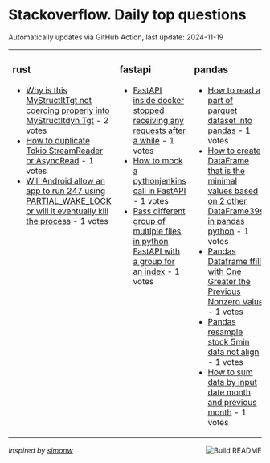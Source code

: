 # Stackoverflow. Daily top questions 

Automatically updates via GitHub Action, last update: <!-- date starts -->2024-11-19<!-- date ends -->


<table><tr><td valign="top" width="33%">

### rust
<!-- rust starts -->
* [Why is this MyStructltTgt not coercing properly into MyStructltdyn Tgt](https://stackoverflow.com/questions/79203715/why-is-this-mystructt-not-coercing-properly-into-mystructdyn-t) - 2 votes
* [How to duplicate Tokio StreamReader or AsyncRead](https://stackoverflow.com/questions/79199970/how-to-duplicate-tokio-streamreader-or-asyncread) - 1 votes
* [Will Android allow an app to run 247 using PARTIAL_WAKE_LOCK or will it eventually kill the process](https://stackoverflow.com/questions/79204430/will-android-allow-an-app-to-run-24-7-using-partial-wake-lock-or-will-it-eventu) - 1 votes
<!-- rust ends -->
</td><td valign="top" width="34%">


### fastapi
<!-- fastapi starts -->
* [FastAPI inside docker stopped receiving any requests after a while](https://stackoverflow.com/questions/79202691/fastapi-inside-docker-stopped-receiving-any-requests-after-a-while) - 1 votes
* [How to mock a pythonjenkins call in FastAPI](https://stackoverflow.com/questions/79201516/how-to-mock-a-python-jenkins-call-in-fastapi) - 1 votes
* [Pass different group of multiple files in python FastAPI with a group for an index](https://stackoverflow.com/questions/79198884/pass-different-group-of-multiple-files-in-python-fastapi-with-a-group-for-an-ind) - 1 votes
<!-- fastapi ends -->
</td><td valign="top" width="34%">


### pandas
<!-- pandas starts -->
* [How to read a part of parquet dataset into pandas](https://stackoverflow.com/questions/79199034/how-to-read-a-part-of-parquet-dataset-into-pandas) - 1 votes
* [How to create DataFrame that is the minimal values based on 2 other DataFrame39s in pandas python](https://stackoverflow.com/questions/79204622/how-to-create-dataframe-that-is-the-minimal-values-based-on-2-other-dataframes) - 1 votes
* [Pandas Dataframe ffill with One Greater the Previous Nonzero Value](https://stackoverflow.com/questions/79204156/pandas-dataframe-ffill-with-one-greater-the-previous-nonzero-value) - 1 votes
* [Pandas resample stock 5min data not align](https://stackoverflow.com/questions/79203402/pandas-resample-stock-5min-data-not-align) - 1 votes
* [How to sum data by input date month and previous month](https://stackoverflow.com/questions/79202065/how-to-sum-data-by-input-date-month-and-previous-month) - 1 votes
<!-- pandas ends -->
</td></tr></table>

<a href="https://github.com/hp0404/hp0404/actions"><img src="https://github.com/hp0404/hp0404/workflows/Build%20README/badge.svg" align="right" alt="Build README"></a> <p>*Inspired by  [simonw](https://github.com/simonw/simonw)*</p>

